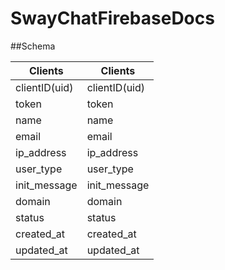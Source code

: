 SwayChatFirebaseDocs
====================

##Schema

| Clients | Clients |
| --------| --------|
| clientID(uid)  | clientID(uid)  | 
| token | token | 
| name | name | 
| email | email |
| ip_address | ip_address | 
| user_type | user_type | 
| init_message | init_message |
| domain | domain |
| status | status |
| created_at | created_at |
| updated_at | updated_at | 













